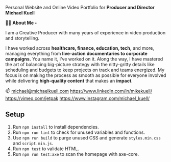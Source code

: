 Personal Website and Online Video Portfolio for <strong>Producer and Director Michael Kuell</strong>

🙋‍♂️ <strong>About Me -</strong>

I am a Creative Producer with many years of experience in video production and storytelling.

I have worked across <strong>healthcare, finance, education, tech,</strong> and more, managing everything from <strong>live-action documentaries to corporate campaigns.</strong>
You name it, I've worked on it.
Along the way, I have mastered the art of balancing big-picture strategy with the nitty-gritty details like scheduling and budgets to keep projects on track and teams energized. 
My focus is on making the process as smooth as possible for everyone involved while delivering <strong>high-quality content</strong> that makes an <strong>impact</strong>.

📫 michael@michaelkuell.com
https://www.linkedin.com/in/mikekuell/
https://vimeo.com/jetpak
https://www.instagram.com/michael_kuell/

## Setup

1. Run `npm install` to install dependencies.
2. Run `npm run lint` to check for unused variables and functions.
3. Use `npm run build` to purge unused CSS and generate `styles.min.css` and `script.min.js`.
4. Run `npm test` to validate HTML.
5. Run `npm run test:axe` to scan the homepage with axe-core.
